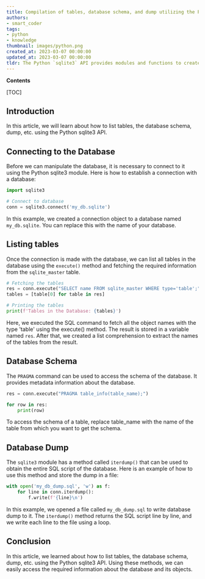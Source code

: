 ```yaml
---
title: Compilation of tables, database schema, and dump utilizing the Python sqlite3 api
authors:
- smart_coder
tags:
- python
- knowledge
thumbnail: images/python.png
created_at: 2023-03-07 00:00:00
updated_at: 2023-03-07 00:00:00
tldr: The Python `sqlite3` API provides modules and functions to create tables, handle database schema, and dump data for SQLite databases.
---
```


**Contents**

[TOC]

## Introduction 
In this article, we will learn about how to list tables, the database schema, dump, etc. using the Python sqlite3 API.

## Connecting to the Database
Before we can manipulate the database, it is necessary to connect to it using the Python sqlite3 module. Here is how to establish a connection with a database:
```python
import sqlite3

# Connect to database
conn = sqlite3.connect('my_db.sqlite')
```
In this example, we created a connection object to a database named `my_db.sqlite`. You can replace this with the name of your database.

## Listing tables
Once the connection is made with the database, we can list all tables in the database using the `execute()` method and fetching the required information from the `sqlite_master` table.
```python
# Fetching the tables
res = conn.execute("SELECT name FROM sqlite_master WHERE type='table';")
tables = [table[0] for table in res]

# Printing the tables 
print(f'Tables in the Database: {tables}')
```
Here, we executed the SQL command to fetch all the object names with the type 'table' using the execute() method. The result is stored in a variable named `res`. After that, we created a list comprehension to extract the names of the tables from the result.

## Database Schema
The `PRAGMA` command can be used to access the schema of the database. It provides metadata information about the database. 
```python
res = conn.execute("PRAGMA table_info(table_name);")  

for row in res:  
    print(row) 
```
To access the schema of a table, replace table_name with the name of the table from which you want to get the schema.

## Database Dump
The `sqlite3` module has a method called `iterdump()` that can be used to obtain the entire SQL script of the database. Here is an example of how to use this method and store the dump in a file:
```python
with open('my_db_dump.sql', 'w') as f:
    for line in conn.iterdump():
        f.write(f'{line}\n')
```
In this example, we opened a file called `my_db_dump.sql` to write database dump to it. The `iterdump()` method returns the SQL script line by line, and we write each line to the file using a loop.


## Conclusion
In this article, we learned about how to list tables, the database schema, dump, etc. using the Python sqlite3 API. Using these methods, we can easily access the required information about the database and its objects.
